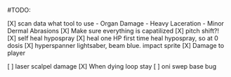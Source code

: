 #TODO:

[X] scan data what tool to use
    - Organ Damage
    - Heavy Laceration
    - Minor Dermal Abrasions
[X] Make sure everything is capatilized
[X] pitch shift?!
[X] self heal hypospray
[X] heal one HP first time heal hypospray, so at 0 dosis
[X] hyperspanner lightsaber, beam blue. impact sprite
    [X] Damage to player

[ ] laser scalpel damage
[X] When dying loop stay
[ ] oni swep base bug